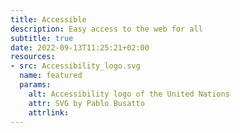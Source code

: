 ```yaml
---
title: Accessible
description: Easy access to the web for all
subtitle: true
date: 2022-09-13T11:25:21+02:00
resources:
- src: Accessibility_logo.svg
  name: featured
  params: 
    alt: Accessibility logo of the United Nations
    attr: SVG by Pablo Busatto
    attrlink:
---
```


